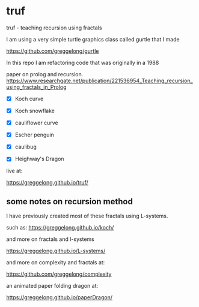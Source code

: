 # truf
truf - teaching recursion using fractals

I am using a very simple turtle graphics class called gurtle that I made

https://github.com/greggelong/gurtle

In this repo I am refactoring  code that was originally in a 1988

paper on prolog and recursion. https://www.researchgate.net/publication/221536954_Teaching_recursion_using_fractals_in_Prolog

- [X] Koch curve
- [X] Koch snowflake
- [X] cauliflower curve
- [X] Escher penguin
- [X] caulibug
- [X] Heighway's Dragon


live at:

https://greggelong.github.io/truf/

## some notes on recursion method

I have previously created most of these fractals using L-systems.

such as:
https://greggelong.github.io/koch/

and more on fractals and l-systems

https://greggelong.github.io/L-systems/

and more on complexity and fractals at:

https://github.com/greggelong/complexity

an animated paper folding dragon at:

https://greggelong.github.io/paperDragon/
